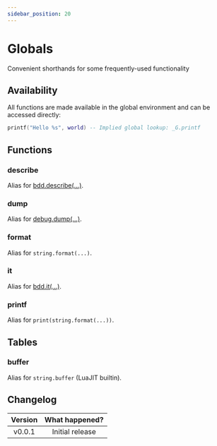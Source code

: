 ```yaml
---
sidebar_position: 20
---
```


# Globals

Convenient shorthands for some frequently-used functionality

## Availability

All functions are made available in the global environment and can be accessed directly:

```lua
printf("Hello %s", world) -- Implied global lookup: _G.printf
```

## Functions

### describe

Alias for [bdd.describe(...)](/docs/references/api/bdd#describe).

### dump

Alias for [debug.dump(...)](/docs/references/api/extensions#debugdump).

### format

Alias for `string.format(...)`.

### it

Alias for [bdd.it(...)](/docs/references/api/bdd#it).

### printf

Alias for `print(string.format(...))`.

## Tables

### buffer

Alias for `string.buffer` (LuaJIT builtin).

## Changelog

| Version | What happened?  |
| :-----: | :-------------: |
| v0.0.1  | Initial release |
